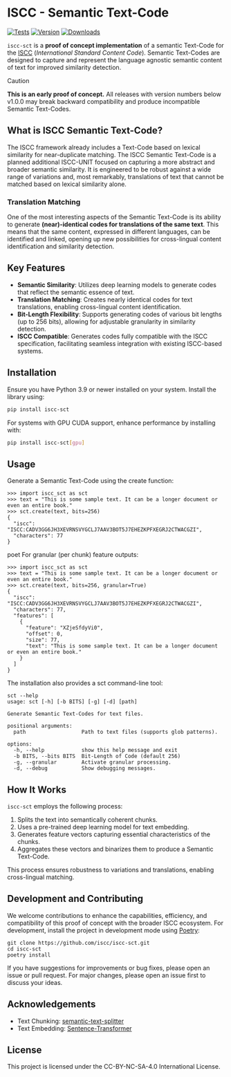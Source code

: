 # ISCC - Semantic Text-Code

[![Tests](https://github.com/iscc/iscc-sct/actions/workflows/tests.yml/badge.svg)](https://github.com/iscc/iscc-core/actions/workflows/tests.yml)
[![Version](https://img.shields.io/pypi/v/iscc-sct.svg)](https://pypi.python.org/pypi/iscc-sct/)
[![Downloads](https://pepy.tech/badge/iscc-sct)](https://pepy.tech/project/iscc-sct)

`iscc-sct` is a **proof of concept implementation** of a semantic Text-Code for the [ISCC](https://core.iscc.codes)
(*International Standard Content Code*). Semantic Text-Codes are designed to capture and represent the language
agnostic semantic content of text for improved similarity detection.

> [!CAUTION]
> **This is an early proof of concept.** All releases with version numbers below v1.0.0 may break backward
> compatibility and produce incompatible Semantic Text-Codes.

## What is ISCC Semantic Text-Code?

The ISCC framework already includes a Text-Code based on lexical similarity for near-duplicate matching. The ISCC
Semantic Text-Code is a planned additional ISCC-UNIT focused on capturing a more abstract and broader semantic
similarity. It is engineered to be robust against a wide range of variations and, most remarkably, translations of text
that cannot be matched based on lexical similarity alone.

### Translation Matching

One of the most interesting aspects of the Semantic Text-Code is its ability to generate **(near)-identical codes for
translations of the same text**. This means that the same content, expressed in different languages, can be identified
and linked, opening up new possibilities for cross-lingual content identification and similarity detection.

## Key Features

- **Semantic Similarity**: Utilizes deep learning models to generate codes that reflect the semantic essence of text.
- **Translation Matching**: Creates nearly identical codes for text translations, enabling cross-lingual content
  identification.
- **Bit-Length Flexibility**: Supports generating codes of various bit lengths (up to 256 bits), allowing for
  adjustable granularity in similarity detection.
- **ISCC Compatible**: Generates codes fully compatible with the ISCC specification, facilitating seamless integration
  with existing ISCC-based systems.

## Installation

Ensure you have Python 3.9 or newer installed on your system. Install the library using:

```bash
pip install iscc-sct
```

For systems with GPU CUDA support, enhance performance by installing with:

```bash
pip install iscc-sct[gpu]
```

## Usage

Generate a Semantic Text-Code using the create function:

```python-repl
>>> import iscc_sct as sct
>>> text = "This is some sample text. It can be a longer document or even an entire book."
>>> sct.create(text, bits=256)
{
  "iscc": "ISCC:CADV3GG6JH3XEVRNSVYGCLJ7AAV3BOT5J7EHEZKPFXEGRJ2CTWACGZI",
  "characters": 77
}

```

poet For granular (per chunk) feature outputs:

```python-repl
>>> import iscc_sct as sct
>>> text = "This is some sample text. It can be a longer document or even an entire book."
>>> sct.create(text, bits=256, granular=True)
{
  "iscc": "ISCC:CADV3GG6JH3XEVRNSVYGCLJ7AAV3BOT5J7EHEZKPFXEGRJ2CTWACGZI",
  "characters": 77,
  "features": [
    {
      "feature": "XZjeSfdyVi0",
      "offset": 0,
      "size": 77,
      "text": "This is some sample text. It can be a longer document or even an entire book."
    }
  ]
}

```

The installation also provides a sct command-line tool:

```shell
sct --help
usage: sct [-h] [-b BITS] [-g] [-d] [path]

Generate Semantic Text-Codes for text files.

positional arguments:
  path                  Path to text files (supports glob patterns).

options:
  -h, --help            show this help message and exit
  -b BITS, --bits BITS  Bit-Length of Code (default 256)
  -g, --granular        Activate granular processing.
  -d, --debug           Show debugging messages.
```

## How It Works

`iscc-sct` employs the following process:

1. Splits the text into semantically coherent chunks.
1. Uses a pre-trained deep learning model for text embedding.
1. Generates feature vectors capturing essential characteristics of the chunks.
1. Aggregates these vectors and binarizes them to produce a Semantic Text-Code.

This process ensures robustness to variations and translations, enabling cross-lingual matching.

## Development and Contributing

We welcome contributions to enhance the capabilities, efficiency, and compatibility of this proof of concept with the
broader ISCC ecosystem. For development, install the project in development mode using
[Poetry](https://python-poetry.org):

```shell
git clone https://github.com/iscc/iscc-sct.git
cd iscc-sct
poetry install
```

If you have suggestions for improvements or bug fixes, please open an issue or pull request. For major changes, please
open an issue first to discuss your ideas.

## Acknowledgements

- Text Chunking: [semantic-text-splitter](https://github.com/benbrandt/text-splitter)
- Text Embedding:
  [Sentence-Transformer](https://www.sbert.net/docs/sentence_transformer/pretrained_models.html#original-models)

## License

This project is licensed under the CC-BY-NC-SA-4.0 International License.
